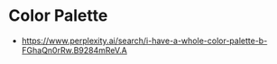 # Color Palette

- https://www.perplexity.ai/search/i-have-a-whole-color-palette-b-FGhaQn0rRw.B9284mReV.A

